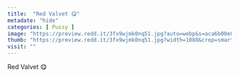```yaml
---
title:  "Red Valvet 😋"
metadate: "hide"
categories: [ Pussy ]
image: "https://preview.redd.it/3fx9wjmk0nq51.jpg?auto=webp&s=aca6b00e89ebeb76078be0bcda222b2943e22cd7"
thumb: "https://preview.redd.it/3fx9wjmk0nq51.jpg?width=1080&crop=smart&auto=webp&s=0b8328e5be81bbfc60b6693c9683c4b9497f0f35"
visit: ""
---
```

Red Valvet 😋
